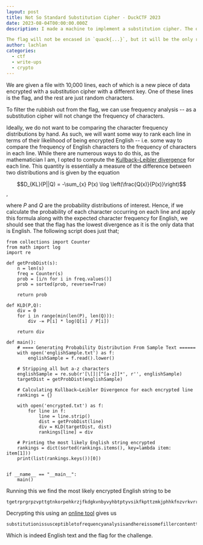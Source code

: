 ```yaml
---
layout: post
title: Not So Standard Substitution Cipher - DuckCTF 2023
date: 2023-08-04T00:00:00.000Z
description: I made a machine to implement a substitution cipher. The only issue is that it seemed to encrypt everything in sight, including my flag and all other random stuff. Each line in the attached file is a new piece of encoded information. Please save my flag! 

The flag will not be encased in `quack{...}`, but it will be the only reasonable text.
author:	lachlan 
categories:
  - ctf
  - write-ups
  - crypto
---
```


We are given a file with 10,000 lines, each of which is a new piece of data encrypted with a substitution cipher with a different key. One of these lines is the flag, and the rest are just random characters. 

To filter the rubbish out from the flag, we can use frequency analysis -- as a substitution cipher will not change the frequency of characters.

Ideally, we do not want to be comparing the character frequency distributions by hand. As such, we will want some way to rank each line in terms of their likelihood of being encrypted English -- i.e. some way to compare the frequency of English characters to the frequency of characters in each line. While there are numerous ways to do this, as the mathematician I am, I opted to compute the [Kullback–Leibler divergence](https://en.wikipedia.org/wiki/Kullback%E2%80%93Leibler_divergence) for each line. This quantity is essentially a measure of the difference between two distributions and is given by the equation

$$D_{KL}(P||Q) = -\sum_{x} P(x) \log \left(\frac{Q(x)}{P(x)}\right)$$,

where $P$ and $Q$ are the probability distributions of interest. Hence, if we calculate the probability of each character occurring on each line and apply this formula along with the expected character frequency for English, we should see that the flag has the lowest divergence as it is the only data that is English. The following script does just that;

```python=
from collections import Counter
from math import log
import re

def getProbDist(s):
    n = len(s)
    freq = Counter(s)
    prob = [i/n for i in freq.values()]
    prob = sorted(prob, reverse=True)

    return prob

def KLD(P,Q):
    div = 0
    for i in range(min(len(P), len(Q))):
        div -= P[i] * log(Q[i] / P[i])

    return div

def main():
    # ==== Generating Probability Distribution From Sample Text ======
    with open('englishSample.txt') as f:
        englishSample = f.read().lower()

    # Stripping all but a-z characters
    englishSample = re.sub(r'[\[]|[^[a-z]]*', r'', englishSample)
    targetDist = getProbDist(englishSample)

    # Calculating Kullback–Leibler Divergence for each encrypted line
    rankings = {}

    with open('encrypted.txt') as f:
        for line in f:
            line = line.strip()
            dist = getProbDist(line)
            div = KLD(targetDist, dist)
            rankings[line] = div

    # Printing the most likely English string encrypted
    rankings = dict(sorted(rankings.items(), key=lambda item: item[1]))
    print(list(rankings.keys())[0])


if __name__ == "__main__":
    main()
```

Running this we find the most likely encrypted English string to be 
```
tgetrprgrpzvpttgtnkorpehkrzjfkdgkvnbyvyhbtptyvsikfkpttzmkjphhkfnzvrkvrrzpvnfkytkrikhkvxrizjrikjhyxpvhpvkyfyhxkefyriknybhkbiymphrzvrikzfkmvymksyjrkfrikmyrikmyrpnpyvtyfrigfnybhkbyvsqphhpymfzqyviymphrzvtryrktriyrkukfbtdgyfkmyrfplzukfynzmmgryrpukfpvxtgniytrikfkyhzfnzmohklvgmekftzfrikpvrkxkfttyrptjpktprtzqvniyfynrkfptrpnkdgyrpzv
```

Decrypting this using an [online tool](https://www.dcode.fr/monoalphabetic-substitution) gives us
```
substitutionissusceptibletofrequencyanalysisandhereissomefillercontenttoincreasethelengthoftheflaginlinearalgebrathecayleyhamiltontheoremnamedafterthemathematiciansarthurcayleyandwilliamrowanhamiltonstatesthateverysquarematrikoveracommutativeringsuchastherealorcompleknumbersortheintegerssatisfiesitsowncharacteristicequation
```
Which is indeed English text and the flag for the challenge.
